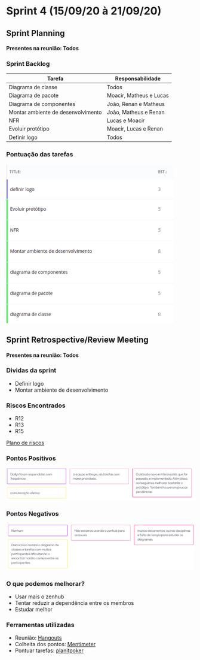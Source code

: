# Sprint 4  (15/09/20 à 21/09/20)



## Sprint Planning

#### Presentes na reunião: Todos

###  Sprint Backlog

|Tarefa| Responsabilidade|
|---|----|
|Diagrama de classe |Todos|
|Diagrama de pacote |Moacir, Matheus e Lucas|
|Diagrama de componentes |João, Renan e Matheus|
|Montar ambiente de desenvolvimento |João, Matheus e Renan|
|NFR |Lucas e Moacir|
|Evoluir protótipo |Moacir, Lucas e Renan|
|Definir logo |Todos|


### Pontuação das tarefas

![pontos](../assets/Sprints/S4-pontos.png)


## Sprint Retrospective/Review Meeting

#### Presentes na reunião: Todos

### Dividas da sprint
- Definir logo
- Montar ambiente de desenvolvimento


### Riscos Encontrados
- R12
- R13
- R15

[Plano de riscos](https://github.com/UnBArqDsw/2020.1_G7_TCM/blob/master/docs/base/plano_de_gerencia_de_risco.md)

### Pontos Positivos

![pontos positivos](../assets/Sprints/S4-positivos.png)

### Pontos Negativos

![pontos negativos](../assets/Sprints/S4-negativos.png)

### O que podemos melhorar?

- Usar mais o zenhub
- Tentar reduzir a dependência entre os membros
- Estudar melhor



### Ferramentas utilizadas

- Reunião: [Hangouts](https://hangouts.google.com/)
- Colheita dos pontos: [Mentimeter](https://www.mentimeter.com/) 
- Pontuar tarefas: [planitpoker](https://www.planitpoker.com/)

